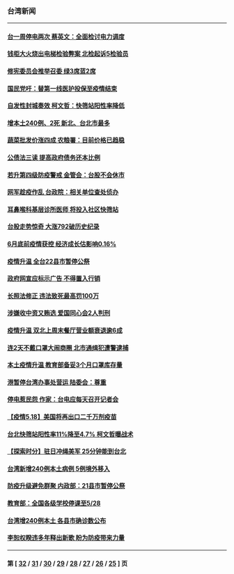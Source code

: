 ### 台湾新闻
---
#### [台一周停电两次 蔡英文：全面检讨电力调度](../../pages/ncid1349361/n12958434.md) 
#### [钱柜大火烧出电梯检验弊案 北检起诉5检验员](../../pages/ncid1349361/n12958531.md) 
#### [修宪委员会推举召委 绿3席蓝2席](../../pages/ncid1349361/n12958533.md) 
#### [国民党吁：替第一线医护投保至疫情结束](../../pages/ncid1349361/n12958486.md) 
#### [自发性封城奏效 柯文哲：快筛站阳性率降低](../../pages/ncid1349361/n12958488.md) 
#### [增本土240例、2死 新北、台北市最多](../../pages/ncid1349361/n12958492.md) 
#### [蔬菜批发价涨四成 农粮署：目前价格已趋稳](../../pages/ncid1349361/n12958236.md) 
#### [公债法三读 提高政府债务还本比例](../../pages/ncid1349361/n12958240.md) 
#### [若升第四级防疫警戒 金管会：台股不会休市](../../pages/ncid1349361/n12958310.md) 
#### [网军趁疫作乱 台政院：相关单位查处侦办](../../pages/ncid1349361/n12958385.md) 
#### [耳鼻喉科基层诊所医师 将投入社区快筛站](../../pages/ncid1349361/n12958387.md) 
#### [台股走势惊奇 大涨792破历史纪录](../../pages/ncid1349361/n12958312.md) 
#### [6月底前疫情获控 经济成长估影响0.16%](../../pages/ncid1349361/n12958315.md) 
#### [疫情升温 全台22县市暂停公祭](../../pages/ncid1349361/n12958238.md) 
#### [政府网宣应标示广告 不得置入行销](../../pages/ncid1349361/n12958242.md) 
#### [长照法修正 违法致死最高罚100万](../../pages/ncid1349361/n12958244.md) 
#### [涉嫌收中资又贿选 爱国同心会2人判刑](../../pages/ncid1349361/n12958251.md) 
#### [疫情升温 双北上周末餐厅营业额衰退逾6成](../../pages/ncid1349361/n12958248.md) 
#### [连2天不戴口罩大闹商圈 北市通缉犯遭警逮捕](../../pages/ncid1349361/n12958254.md) 
#### [本土疫情升温 教育部备妥3个月口罩库存量](../../pages/ncid1349361/n12958256.md) 
#### [港暂停台湾办事处营运 陆委会：尊重](../../pages/ncid1349361/n12958174.md) 
#### [停电惹民怨 作家：台电应每天召开记者会](../../pages/ncid1349361/n12958176.md) 
#### [【疫情5.18】美国将再出口二千万剂疫苗](../../pages/ncid1349361/n12955207.md) 
#### [台北快筛站阳性率11%降至4.7% 柯文哲曝战术](../../pages/ncid1349361/n12953708.md) 
#### [【探索时分】驻日冲绳美军 25分钟能到台北](../../pages/ncid1349361/n12956351.md) 
#### [台湾新增240例本土病例 5例境外移入](../../pages/ncid1349361/n12957580.md) 
#### [防疫升级避免群聚 内政部：21县市暂停公祭](../../pages/ncid1349361/n12957660.md) 
#### [教育部：全国各级学校停课至5/28](../../pages/ncid1349361/n12957537.md) 
#### [台湾增240例本土 各县市确诊数公布](../../pages/ncid1349361/n12957495.md) 
#### [李恕权睽违多年释出新歌 盼为防疫带来力量](../../pages/ncid1349361/n12957461.md) 

---
#### 第 [ [32](./32.md) / [31](./31.md) / [30](./30.md) / [29](./29.md) / [28](./28.md) / [27](./27.md) / [26](./26.md) / [25](./25.md) ] 页
